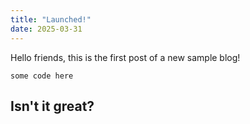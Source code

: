 ```yaml
---
title: "Launched!"
date: 2025-03-31
---
```


Hello friends, this is the first post of a new sample blog!

```
some code here
```

## Isn't it great?
